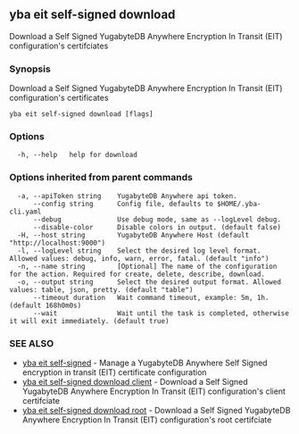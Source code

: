 ## yba eit self-signed download

Download a Self Signed YugabyteDB Anywhere Encryption In Transit (EIT) configuration's certifciates

### Synopsis

Download a Self Signed YugabyteDB Anywhere Encryption In Transit (EIT) configuration's certificates

```
yba eit self-signed download [flags]
```

### Options

```
  -h, --help   help for download
```

### Options inherited from parent commands

```
  -a, --apiToken string    YugabyteDB Anywhere api token.
      --config string      Config file, defaults to $HOME/.yba-cli.yaml
      --debug              Use debug mode, same as --logLevel debug.
      --disable-color      Disable colors in output. (default false)
  -H, --host string        YugabyteDB Anywhere Host (default "http://localhost:9000")
  -l, --logLevel string    Select the desired log level format. Allowed values: debug, info, warn, error, fatal. (default "info")
  -n, --name string        [Optional] The name of the configuration for the action. Required for create, delete, describe, download.
  -o, --output string      Select the desired output format. Allowed values: table, json, pretty. (default "table")
      --timeout duration   Wait command timeout, example: 5m, 1h. (default 168h0m0s)
      --wait               Wait until the task is completed, otherwise it will exit immediately. (default true)
```

### SEE ALSO

* [yba eit self-signed](yba_eit_self-signed.md)	 - Manage a YugabyteDB Anywhere Self Signed encryption in transit (EIT) certificate configuration
* [yba eit self-signed download client](yba_eit_self-signed_download_client.md)	 - Download a Self Signed YugabyteDB Anywhere Encryption In Transit (EIT) configuration's client certifciate
* [yba eit self-signed download root](yba_eit_self-signed_download_root.md)	 - Download a Self Signed YugabyteDB Anywhere Encryption In Transit (EIT) configuration's root certifciate

